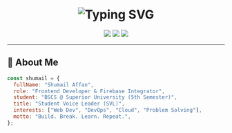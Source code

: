 <h1 align="center">
  <img src="https://readme-typing-svg.demolab.com?font=Fira+Code&duration=4000&pause=1000&color=F57C00&center=true&width=435&lines=Hi+%F0%9F%91%8B%2C+I'm+Shumail+Affan;Frontend+Developer+%7C+DevOps+Learner;BSCS+Student+%7C+SVL+%40+Superior+University;Firebase+%7C+React+%7C+Bootstrap+%7C+Tailwind;Let's+Build+Something+Awesome!" alt="Typing SVG" />
</h1>

<p align="center">
  <img src="https://img.shields.io/badge/Status-Learning%20DevOps-orange?style=for-the-badge&logo=github" />
  <img src="https://img.shields.io/badge/Focus-Frontend%20Development-blue?style=for-the-badge&logo=visualstudiocode" />
  <img src="https://img.shields.io/badge/Role-Student%20Voice%20Leader-purple?style=for-the-badge&logo=googleclassroom" />
</p>

---

## 🚀 About Me

```js
const shumail = {
  fullName: "Shumail Affan",
  role: "Frontend Developer & Firebase Integrator",
  student: "BSCS @ Superior University (5th Semester)",
  title: "Student Voice Leader (SVL)",
  interests: ["Web Dev", "DevOps", "Cloud", "Problem Solving"],
  motto: "Build. Break. Learn. Repeat.",
};
